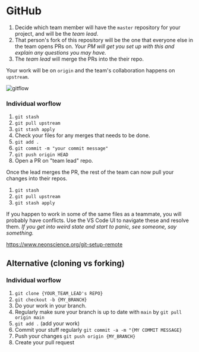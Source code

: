 # GitHub

1. Decide which team member will have the `master` repository for your project, and will be the _team lead_.
2. That person's fork of this repository will be the one that everyone else in the team opens PRs on. _Your PM will get you set up with this and explain any questions you may have._
3. The _team lead_ will merge the PRs into the their repo.

Your work will be on `origin` and the team's collaboration happens on `upstream`.

![gitflow](../server/assets/git_remote_flow.png)

### Individual worflow

1. `git stash`
2. `git pull upstream`
3. `git stash apply`
4. Check your files for any merges that needs to be done.
5. `git add .`
6. `git commit -m "your commit message"`
7. `git push origin HEAD`
8. Open a PR on "team lead" repo.

Once the lead merges the PR, the rest of the team can now pull your changes into their repos.

1. `git stash`
2. `git pull upstream`
3. `git stash apply`

If you happen to work in some of the same files as a teammate, you will probably have conflicts. Use the VS Code UI to navigate these and resolve them. _If you get into weird state and start to panic, see someone, say something._

https://www.neonscience.org/git-setup-remote

## Alternative (cloning vs forking)

### Individual worflow

1. `git clone {YOUR_TEAM_LEAD's REPO}`
2. `git checkout -b {MY_BRANCH}`
3. Do your work in your branch.
4. Regularly make sure your branch is up to date with `main` by `git pull origin main`
5. `git add .` (add your work)
6. Commit your stuff regularly `git commit -a -m "{MY COMMIT MESSAGE}`
7. Push your changes `git push origin {MY_BRANCH}`
8. Create your pull request
